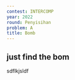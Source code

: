 ```yaml
---
contest: INTERCOMP
year: 2022
round: Penyisihan
problem: A
title: Bomb
---
```


## just find the bom
sdflkjsldf